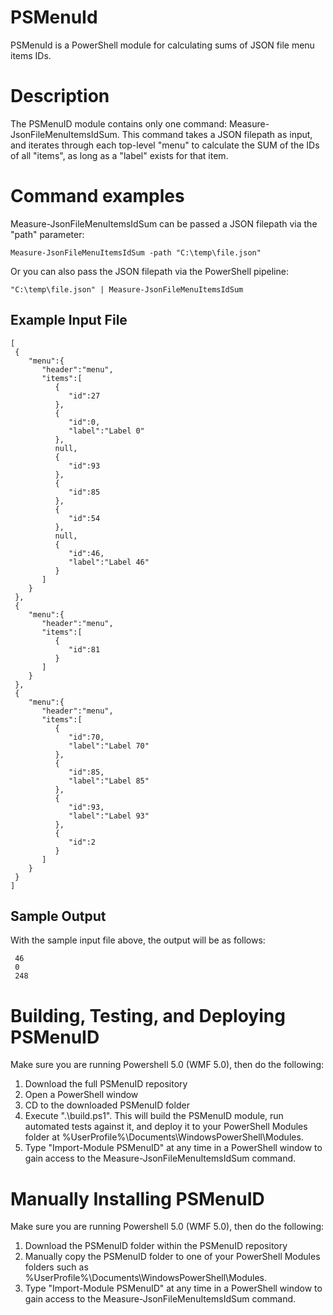 # PSMenuId
PSMenuId is a PowerShell module for calculating sums of JSON file menu items IDs.

# Description
The PSMenuID module contains only one command: Measure-JsonFileMenuItemsIdSum. This command takes a JSON filepath as input, and iterates through each top-level "menu" to calculate the SUM of the IDs of all "items", as long as a "label" exists for that item.

# Command examples
Measure-JsonFileMenuItemsIdSum can be passed a JSON filepath via the "path" parameter:

    Measure-JsonFileMenuItemsIdSum -path "C:\temp\file.json"

Or you can also pass the JSON filepath via the PowerShell pipeline:

    "C:\temp\file.json" | Measure-JsonFileMenuItemsIdSum

## Example Input File

    [
     {
        "menu":{
           "header":"menu",
           "items":[
              {
                 "id":27
              },
              {
                 "id":0,
                 "label":"Label 0"
              },
              null,
              {
                 "id":93
              },
              {
                 "id":85
              },
              {
                 "id":54
              },
              null,
              {
                 "id":46,
                 "label":"Label 46"
              }
           ]
        }
     },
     {
        "menu":{
           "header":"menu",
           "items":[
              {
                 "id":81
              }
           ]
        }
     },
     {
        "menu":{
           "header":"menu",
           "items":[
              {
                 "id":70,
                 "label":"Label 70"
              },
              {
                 "id":85,
                 "label":"Label 85"
              },
              {
                 "id":93,
                 "label":"Label 93"
              },
              {
                 "id":2
              }
           ]
        }
     }
    ]

## Sample Output

With the sample input file above, the output will be as follows:

     46
     0
     248

# Building, Testing, and Deploying PSMenuID
Make sure you are running Powershell 5.0 (WMF 5.0), then do the following:

1. Download the full PSMenuID repository
2. Open a PowerShell window
3. CD to the downloaded PSMenuID folder
4. Execute ".\build.ps1". This will build the PSMenuID module, run automated tests against it, and deploy it to your PowerShell Modules folder at %UserProfile%\Documents\WindowsPowerShell\Modules.
5. Type "Import-Module PSMenuID" at any time in a PowerShell window to gain access to the Measure-JsonFileMenuItemsIdSum command.

# Manually Installing PSMenuID
Make sure you are running Powershell 5.0 (WMF 5.0), then do the following:

1. Download the PSMenuID folder within the PSMenuID repository
2. Manually copy the PSMenuID folder to one of your PowerShell Modules folders such as %UserProfile%\Documents\WindowsPowerShell\Modules.
3. Type "Import-Module PSMenuID" at any time in a PowerShell window to gain access to the Measure-JsonFileMenuItemsIdSum command.
